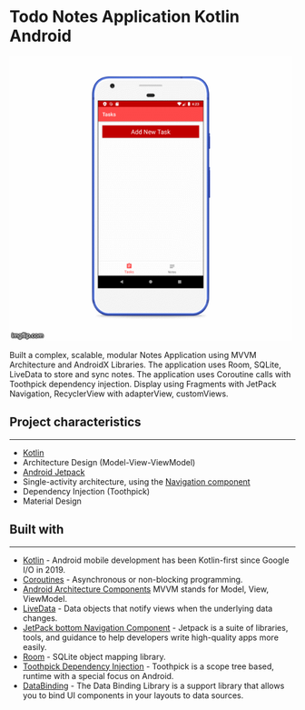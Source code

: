 # Todo Notes Application Kotlin Android

![](3uzqv2.gif)



Built a complex, scalable, modular Notes Application using MVVM Architecture and AndroidX Libraries. The application uses Room, SQLite, LiveData to store and sync notes. The application uses Coroutine calls with Toothpick dependency injection. Display using Fragments with JetPack Navigation, RecyclerView with adapterView, customViews.


## Project characteristics 
-------
* [Kotlin](https://kotlinlang.org/)
* Architecture Design (Model-View-ViewModel)
* [Android Jetpack](https://developer.android.com/jetpack)
* Single-activity architecture, using the [Navigation component](https://developer.android.com/guide/navigation/navigation-getting-started)
* Dependency Injection (Toothpick)
* Material Design 



## Built with
-------
* [Kotlin](https://kotlinlang.org/) - Android mobile development has been Kotlin-first since Google I/O in 2019.
* [Coroutines](https://kotlinlang.org/docs/reference/coroutines-overview.html) - Asynchronous or non-blocking programming.
* [Android Architecture Components](https://developer.android.com/topic/libraries/architecture) MVVM stands for Model, View, ViewModel.
* [LiveData](https://developer.android.com/topic/libraries/architecture/livedata) - Data objects that notify views when the underlying data changes.
* [JetPack bottom Navigation Component](https://developer.android.com/jetpack) - Jetpack is a suite of libraries, tools, and guidance to help developers write high-quality apps more easily.
 * [Room](https://developer.android.com/topic/libraries/architecture/room) - SQLite object mapping library.
 * [Toothpick Dependency Injection](https://academy.realm.io/posts/droidcon-boston-daniel-molinero-toothpick-dependency-injection-android/) - Toothpick is a scope tree based, runtime with a special focus on Android.
* [DataBinding](https://developer.android.com/topic/libraries/data-binding) - The Data Binding Library is a support library that allows you to bind UI components in your layouts to data sources.

 
 

 




